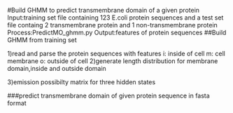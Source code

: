 #Build GHMM to predict transmembrane domain of a given protein
Input:training set file containing 123 E.coli protein sequences and a test set file containg 2 transmembrane protein and 1 non-transmembrane protein
Process:PredictMO_ghmm.py
Output:features of protein sequences
##Build GHMM from training set


1)read and parse the protein sequences with features
i: inside of cell
m: cell membrane
o: outside of cell
2)generate length distribution for membrane domain,inside and outside domain

3)emission possibilty matrix for three hidden states

###predict transmembrane domain of given protein sequence in fasta format
